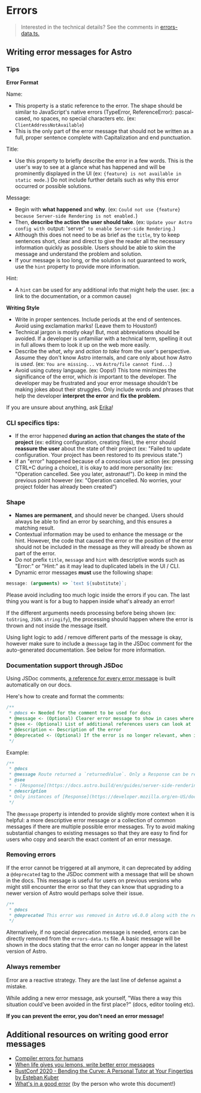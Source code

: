 # Errors

> Interested in the technical details? See the comments in [errors-data.ts.](./errors-data.ts)

## Writing error messages for Astro

### Tips

**Error Format**

Name:

- This property is a static reference to the error. The shape should be similar to JavaScript's native errors (TypeError, ReferenceError): pascal-cased, no spaces, no special characters etc. (ex: `ClientAddressNotAvailable`)
- This is the only part of the error message that should not be written as a full, proper sentence complete with Capitalization and end punctuation.

Title:

- Use this property to briefly describe the error in a few words. This is the user's way to see at a glance what has happened and will be prominently displayed in the UI (ex: `{feature} is not available in static mode.`) Do not include further details such as why this error occurred or possible solutions.

Message:

- Begin with **what happened** and **why**. (ex: `Could not use {feature} because Server-side Rendering is not enabled.`)
- Then, **describe the action the user should take**. (ex: `Update your Astro config with `output: 'server'` to enable Server-side Rendering.`)
- Although this does not need to be as brief as the `title`, try to keep sentences short, clear and direct to give the reader all the necessary information quickly as possible. Users should be able to skim the message and understand the problem and solution.
- If your message is too long, or the solution is not guaranteed to work, use the `hint` property to provide more information.

Hint:

- A `hint` can be used for any additional info that might help the user. (ex: a link to the documentation, or a common cause)

**Writing Style**

- Write in proper sentences. Include periods at the end of sentences. Avoid using exclamation marks! (Leave them to Houston!)
- Technical jargon is mostly okay! But, most abbreviations should be avoided. If a developer is unfamiliar with a technical term, spelling it out in full allows them to look it up on the web more easily.
- Describe the _what_, _why_ and _action to take_ from the user's perspective. Assume they don't know Astro internals, and care only about how Astro is _used_. (ex: `You are missing...` vs `Astro/file cannot find...`)
- Avoid using cutesy language. (ex: Oops!) This tone minimizes the significance of the error, which _is_ important to the developer. The developer may be frustrated and your error message shouldn't be making jokes about their struggles. Only include words and phrases that help the developer **interpret the error** and **fix the problem**.

If you are unsure about anything, ask [Erika](https://github.com/Princesseuh)!

### CLI specifics tips:

- If the error happened **during an action that changes the state of the project** (ex: editing configuration, creating files), the error should **reassure the user** about the state of their project (ex: "Failed to update configuration. Your project has been restored to its previous state.")
- If an "error" happened because of a conscious user action (ex: pressing CTRL+C during a choice), it is okay to add more personality (ex: "Operation cancelled. See you later, astronaut!"). Do keep in mind the previous point however (ex: "Operation cancelled. No worries, your project folder has already been created")

### Shape

- **Names are permanent**, and should never be changed. Users should always be able to find an error by searching, and this ensures a matching result.
- Contextual information may be used to enhance the message or the hint. However, the code that caused the error or the position of the error should not be included in the message as they will already be shown as part of the error.
- Do not prefix `title`, `message` and `hint` with descriptive words such as "Error:" or "Hint:" as it may lead to duplicated labels in the UI / CLI.
- Dynamic error messages **must** use the following shape:

```js
message: (arguments) => `text ${substitute}`;
```

Please avoid including too much logic inside the errors if you can. The last thing you want is for a bug to happen inside what's already an error!

If the different arguments needs processing before being shown (ex: `toString`, `JSON.stringify`), the processing should happen where the error is thrown and not inside the message itself.

Using light logic to add / remove different parts of the message is okay, however make sure to include a `@message` tag in the JSDoc comment for the auto-generated documentation. See below for more information.

### Documentation support through JSDoc

Using JSDoc comments, [a reference for every error message](https://docs.astro.build/en/reference/error-reference/) is built automatically on our docs.

Here's how to create and format the comments:

```js
/**
 * @docs <- Needed for the comment to be used for docs
 * @message <- (Optional) Clearer error message to show in cases where the original one is too complex (ex: because of conditional messages)
 * @see <- (Optional) List of additional references users can look at
 * @description <- Description of the error
 * @deprecated <- (Optional) If the error is no longer relevant, when it was removed and why (see "Removing errors" section below)
 */
```

Example:

```js
/**
 * @docs
 * @message Route returned a `returnedValue`. Only a Response can be returned from Astro files.
 * @see
 * - [Response](https://docs.astro.build/en/guides/server-side-rendering/#response)
 * @description
 * Only instances of [Response](https://developer.mozilla.org/en-US/docs/Web/API/Response) can be returned inside Astro files.
 */
```

The `@message` property is intended to provide slightly more context when it is helpful: a more descriptive error message or a collection of common messages if there are multiple possible error messages. Try to avoid making substantial changes to existing messages so that they are easy to find for users who copy and search the exact content of an error message.

### Removing errors

If the error cannot be triggered at all anymore, it can deprecated by adding a `@deprecated` tag to the JSDoc comment with a message that will be shown in the docs. This message is useful for users on previous versions who might still encounter the error so that they can know that upgrading to a newer version of Astro would perhaps solve their issue.

```js
/**
 * @docs
 * @deprecated This error was removed in Astro v6.0.0 along with the removal of...
 */
```

Alternatively, if no special deprecation message is needed, errors can be directly removed from the `errors-data.ts` file. A basic message will be shown in the docs stating that the error can no longer appear in the latest version of Astro.

### Always remember

Error are a reactive strategy. They are the last line of defense against a mistake.

While adding a new error message, ask yourself, "Was there a way this situation could've been avoided in the first place?" (docs, editor tooling etc).

**If you can prevent the error, you don't need an error message!**

## Additional resources on writing good error messages

- [Compiler errors for humans](https://elm-lang.org/news/compiler-errors-for-humans)
- [When life gives you lemons, write better error messages](https://wix-ux.com/when-life-gives-you-lemons-write-better-error-messages-46c5223e1a2f)
- [RustConf 2020 - Bending the Curve: A Personal Tutor at Your Fingertips by Esteban Kuber](https://www.youtube.com/watch?v=Z6X7Ada0ugE)
- [What's in a good error](https://erika.florist/articles/gooderrors) (by the person who wrote this document!)

